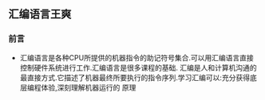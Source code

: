 ## 汇编语言王爽
### 前言
- 汇编语言是各种CPU所提供的机器指令的助记符号集合.可以用汇编语言直接控制硬件系统进行工作.汇编语言是很多课程的基础.
汇编是人和计算机沟通的最直接方式.它描述了机器最终所要执行的指令序列.学习汇编可以:充分获得底层编程体验,深刻理解机器运行的
原理